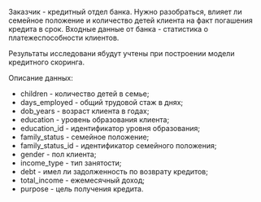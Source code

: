 Заказчик - кредитный отдел банка.
Нужно разобраться, влияет ли семейное положение и количество детей клиента на факт погашения кредита в срок. 
Входные данные от банка - статистика о платежеспособности клиентов.

Результаты исследовани ябудут учтены при построении модели кредитного скоринга.

Описание данных:
- children - количество детей в семье;
- days_employed - общий трудовой стаж в днях;
- dob_years - возраст клиента в годах;
- education - уровень образования клиента;
- education_id - идентификатор уровня образования;
- family_status - семейное положение;
- family_status_id - идентификатор семейного положения;
- gender - пол клиента;
- income_type - тип занятости;
- debt - имел ли задолженность по возврату кредитов;
- total_income - ежемесячный доход;
- purpose - цель получения кредита.

